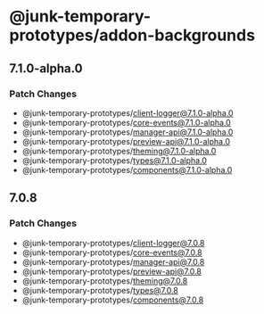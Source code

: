 # @junk-temporary-prototypes/addon-backgrounds

## 7.1.0-alpha.0

### Patch Changes

- @junk-temporary-prototypes/client-logger@7.1.0-alpha.0
- @junk-temporary-prototypes/core-events@7.1.0-alpha.0
- @junk-temporary-prototypes/manager-api@7.1.0-alpha.0
- @junk-temporary-prototypes/preview-api@7.1.0-alpha.0
- @junk-temporary-prototypes/theming@7.1.0-alpha.0
- @junk-temporary-prototypes/types@7.1.0-alpha.0
- @junk-temporary-prototypes/components@7.1.0-alpha.0

## 7.0.8

### Patch Changes

- @junk-temporary-prototypes/client-logger@7.0.8
- @junk-temporary-prototypes/core-events@7.0.8
- @junk-temporary-prototypes/manager-api@7.0.8
- @junk-temporary-prototypes/preview-api@7.0.8
- @junk-temporary-prototypes/theming@7.0.8
- @junk-temporary-prototypes/types@7.0.8
- @junk-temporary-prototypes/components@7.0.8
